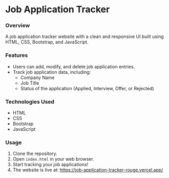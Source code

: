 # Job Application Tracker

### Overview
A job application tracker website with a clean and responsive UI built using HTML, CSS, Bootstrap, and JavaScript.

### Features
- Users can add, modify, and delete job application entries.
- Track job application data, including:
  - Company Name
  - Job Title
  - Status of the application (Applied, Interview, Offer, or Rejected)

### Technologies Used
- HTML
- CSS
- Bootstrap
- JavaScript

### Usage
1. Clone the repository.
2. Open `index.html` in your web browser.
3. Start tracking your job applications!
4. The website is live at: https://job-application-tracker-rouge.vercel.app/
